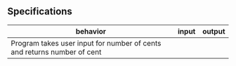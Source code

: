 ## Specifications

| behavior |  input   |  output  |
|----------|:--------:|:--------:|
|Program takes user input for number of cents and returns number of cent